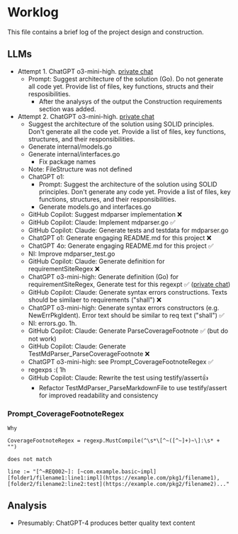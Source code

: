 # Worklog

This file contains a brief log of the project design and construction.

## LLMs

- Attempt 1. ChatGPT o3-mini-high. [private chat](https://chatgpt.com/c/67a7f223-fcc0-800d-a486-427a3f47c3ed)
  - Prompt: Suggest architecture of the solution (Go). Do not generate all code yet. Provide list of files, key functions, structs and their resposibilities.
    - After the analysys of the output the Construction requirements section was added.
- Attempt 2. ChatGPT o3-mini-high. [private chat](https://chatgpt.com/c/67a90782-3644-800d-a619-956119cc2b0c)
  - Suggest the architecture of the solution using SOLID principles. Don't generate all the code yet. Provide a list of files, key functions, structures, and their responsibilities.
  - Generate internal/models.go
  - Generate internal/interfaces.go
    - Fix package names
  - Note: FileStructure was not defined
  - ChatGPT o1:
    - Prompt: Suggest the architecture of the solution using SOLID principles. Don't generate any code yet. Provide a list of files, key functions, structures, and their responsibilities.
    - Generate models.go and interfaces.go
  - GitHub Copilot: Suggest mdparser implementation ❌
  - GitHub Copilot: Claude: Implement mdparser.go ✅
  - GitHub Copilot: Claude: Generate tests and testdata for mdparser.go
  - ChatGPT o1: Generate engaging README.md for this project ❌
  - ChatGPT 4o: Generate engaging README.md for this project ✅
  - NI: Improve mdparser_test.go
  - GitHub Copilot: Claude: Generate definition for requirementSiteRegex ❌
  - ChatGPT o3-mini-high: Generate definition (Go) for requirementSiteRegex, Generate test for this regexpt ✅ ([private chat](https://chatgpt.com/c/67aa31b3-85c8-800d-8237-686acd9ee06f))
  - GitHub Copilot: Claude: Generate syntax errors constructions. Texts should be similaer to requirements ("shall") ❌
  - ChatGPT o3-mini-high: Generate syntax errors constructors (e.g. NewErrPkgIdent). Error text should be similar to req text ("shall") ✅
  - NI: errors.go. 1h.
  - GitHub Copilot: Claude: Generate ParseCoverageFootnote ✅ (but do not work)
  - GitHub Copilot: Claude: Generate TestMdParser_ParseCoverageFootnote ❌
  - ChatGPT o3-mini-high: see Prompt_CoverageFootnoteRegex ✅
  - regexps :( 1h
  - GitHub Copilot: Claude: Rewrite the test using testify/assert👍
    - Refactor TestMdParser_ParseMarkdownFile to use testify/assert for improved readability and consistency


### Prompt_CoverageFootnoteRegex

```text
Why 

CoverageFootnoteRegex = regexp.MustCompile(^\s*\[^~([^~]+)~\]:\s* + "")

does not match

line := "[^~REQ002~]: [~com.example.basic~impl][folder1/filename1:line1:impl](https://example.com/pkg1/filename1), [folder2/filename2:line2:test](https://example.com/pkg2/filename2)..."
```

## Analysis

- Presumably: ChatGPT-4 produces better quality text content
